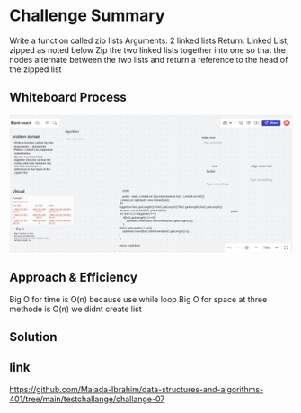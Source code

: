 # Challenge Summary
Write a function called zip lists
Arguments: 2 linked lists
Return: Linked List, zipped as noted below
Zip the two linked lists together into one so that the nodes alternate between the two lists and return a reference to the head of the zipped list

## Whiteboard Process
![](ch88.png)

## Approach & Efficiency
Big O for time  is O(n)
because use while loop
Big O for space at three methode is O(n)
we didnt create  list 

## Solution

 
## link
https://github.com/Maiada-Ibrahim/data-structures-and-algorithms-401/tree/main/testchallange/challange-07
